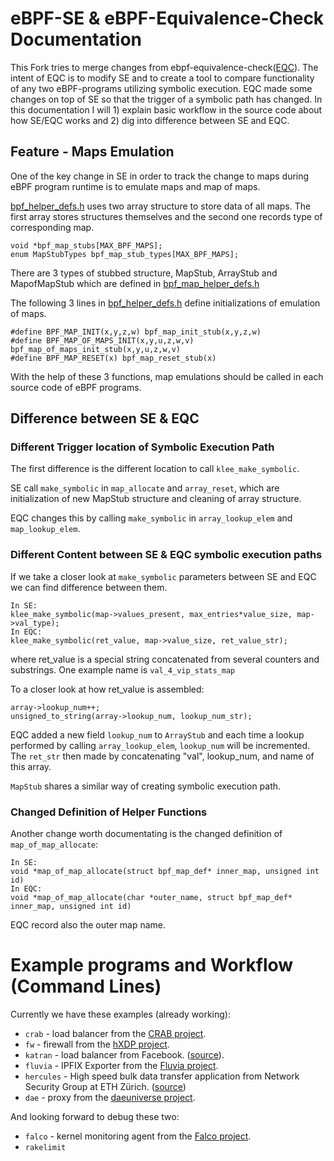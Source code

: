 
# eBPF-SE & eBPF-Equivalence-Check Documentation
This Fork tries to merge changes from ebpf-equivalence-check([EQC](https://github.com/sebymiano/ebpf-equivalence-check)).
The intent of EQC is to modify SE and to create a tool to compare functionality of any two eBPF-programs utilizing symbolic execution.
EQC made some changes on top of SE so that the trigger of a symbolic path has changed.
In this documentation I will 1) explain basic workflow in the source code about how SE/EQC works and 2) dig into difference between SE and EQC.

## Feature - Maps Emulation
One of the key change in SE in order to track the change to maps during eBPF program runtime is to emulate maps and map of maps.

[bpf_helper_defs.h](https://github.com/SimonMen65/ebpf-se/blob/main/libbpf-stubbed/src/bpf_helper_defs.h) uses two array structure to store data of all maps. The first array stores structures themselves and the second one records type of corresponding map.
```
void *bpf_map_stubs[MAX_BPF_MAPS];
enum MapStubTypes bpf_map_stub_types[MAX_BPF_MAPS]; 
```
There are 3 types of stubbed structure, MapStub, ArrayStub and MapofMapStub which are defined in [bpf_map_helper_defs.h](https://github.com/SimonMen65/ebpf-se/blob/main/libbpf-stubbed/src/bpf_map_helper_defs.h) 


The following 3 lines in [bpf_helper_defs.h](https://github.com/SimonMen65/ebpf-se/blob/main/libbpf-stubbed/src/bpf_helper_defs.h) define initializations of emulation of maps.
```
#define BPF_MAP_INIT(x,y,z,w) bpf_map_init_stub(x,y,z,w)
#define BPF_MAP_OF_MAPS_INIT(x,y,u,z,w,v) bpf_map_of_maps_init_stub(x,y,u,z,w,v)
#define BPF_MAP_RESET(x) bpf_map_reset_stub(x)
```

With the help of these 3 functions, map emulations should be called in each source code of eBPF programs.

## Difference between SE & EQC




### Different Trigger location of Symbolic Execution Path
The first difference is the different location to call `klee_make_symbolic`.

SE call `make_symbolic` in `map_allocate` and `array_reset`, which are initialization of new MapStub structure and cleaning of array structure.

EQC changes this by calling `make_symbolic` in `array_lookup_elem` and `map_lookup_elem`. 

### Different Content between SE & EQC symbolic execution paths
If we take a closer look at `make_symbolic` parameters between SE and EQC we can find difference between them.

```
In SE:
klee_make_symbolic(map->values_present, max_entries*value_size, map->val_type);
In EQC:
klee_make_symbolic(ret_value, map->value_size, ret_value_str);
```
where ret_value is a special string concatenated from several counters and substrings. One example name is `val_4_vip_stats_map`

To a closer look at how ret_value is assembled:
```
array->lookup_num++;
unsigned_to_string(array->lookup_num, lookup_num_str);
```
EQC added a new field `lookup_num` to `ArrayStub` and each time a lookup performed by calling `array_lookup_elem`, `lookup_num` will be incremented.
The `ret_str` then made by concatenating "val", lookup_num, and name of this array.

`MapStub` shares a similar way of creating symbolic execution path.

### Changed Definition of Helper Functions
Another change worth documentating is the changed definition of `map_of_map_allocate`:
```
In SE:
void *map_of_map_allocate(struct bpf_map_def* inner_map, unsigned int id)
In EQC:
void *map_of_map_allocate(char *outer_name, struct bpf_map_def* inner_map, unsigned int id)
```
EQC record also the outer map name.

# Example programs and Workflow (Command Lines)
Currently we have these examples (already working):
* `crab` - load balancer from the [CRAB project](https://github.com/epfl-dcsl/crab).
* `fw` - firewall from the [hXDP project](https://github.com/axbryd/hXDP-Artifacts).
* `katran` - load balancer from Facebook. ([source](https://github.com/facebookincubator/katran)).
* `fluvia` - IPFIX Exporter from the [Fluvia project](https://github.com/nttcom/fluvia/).
* `hercules` - High speed bulk data transfer application from Network Security Group at ETH Zürich. ([source](https://github.com/netsec-ethz/hercules/))
* `dae` - proxy from the [daeuniverse project](https://github.com/daeuniverse/dae).

And looking forward to debug these two:
* `falco` - kernel monitoring agent from the [Falco project](https://github.com/falcosecurity/libs/).
* `rakelimit`
